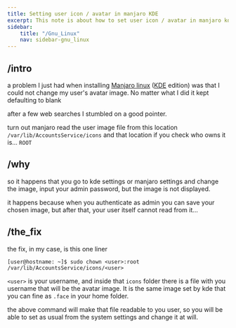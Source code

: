 ```yaml
---
title: Setting user icon / avatar in manjaro KDE
excerpt: This note is about how to set user icon / avatar in manjaro kde when default gui procedure fails
sidebar:
    title: "/Gnu_Linux"
    nav: sidebar-gnu_linux
---
```

## /intro
a problem I just had when installing [Manjaro linux](https://manjaro.org/) ([KDE](https://kde.org/) edition) was that I could not change my user's avatar image. No matter what I did it kept defaulting to blank

after a few web searches I stumbled on a good pointer.

turn out manjaro read the user image file from this location `/var/lib/AccountsService/icons` and that location if you check who owns it is... `ROOT`

## /why
so it happens that you go to kde settings or manjaro settings and change the image, input your admin password, but the image is not displayed.

it happens because when you authenticate as admin you can save your chosen image, but after that, your user itself cannot read from it...

## /the_fix
the fix, in my case, is this one liner

```shell
[user@hostname: ~]$ sudo chown <user>:root /var/lib/AccountsService/icons/<user>
```
`<user>` is your username, and inside that `icons` folder there is a file with you username that will be the avatar image. It is the same image set by kde that you can fine as `.face` in your home folder.

the above command will make that file readable to you user, so you will be able to set as usual from the system settings and change it at will.